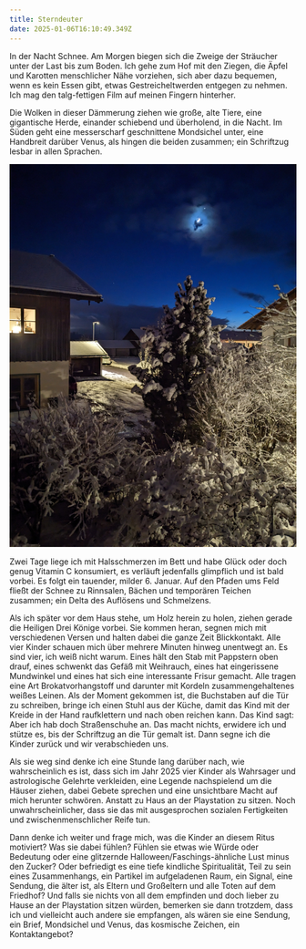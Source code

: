 ```yaml
---
title: Sterndeuter
date: 2025-01-06T16:10:49.349Z
---
```

In der Nacht Schnee. Am Morgen biegen sich die Zweige der Sträucher unter der Last bis zum Boden. Ich gehe zum Hof mit den Ziegen, die Äpfel und Karotten menschlicher Nähe vorziehen, sich aber dazu bequemen, wenn es kein Essen gibt, etwas Gestreicheltwerden entgegen zu nehmen. Ich mag den talg-fettigen Film auf meinen Fingern hinterher.

Die Wolken in dieser Dämmerung ziehen wie große, alte Tiere, eine gigantische Herde, einander schiebend und überholend, in die Nacht. Im Süden geht eine messerscharf geschnittene Mondsichel unter, eine Handbreit darüber Venus, als hingen die beiden zusammen; ein Schriftzug lesbar in allen Sprachen.

![](/uploads/sterndeuter.jpg)

Zwei Tage liege ich mit Halsschmerzen im Bett und habe Glück oder doch genug Vitamin C konsumiert, es verläuft jedenfalls glimpflich und ist bald vorbei. Es folgt ein tauender, milder 6. Januar. Auf den Pfaden ums Feld fließt der Schnee zu Rinnsalen, Bächen und temporären Teichen zusammen; ein Delta des Auflösens und Schmelzens.

Als ich später vor dem Haus stehe, um Holz herein zu holen, ziehen gerade die Heiligen Drei Könige vorbei. Sie kommen heran, segnen mich mit verschiedenen Versen und halten dabei die ganze Zeit Blickkontakt. Alle vier Kinder schauen mich über mehrere Minuten hinweg unentwegt an. Es sind vier, ich weiß nicht warum. Eines hält den Stab mit Pappstern oben drauf, eines schwenkt das Gefäß mit Weihrauch, eines hat eingerissene Mundwinkel und eines hat sich eine interessante Frisur gemacht. Alle tragen eine Art Brokatvorhangstoff und darunter mit Kordeln zusammengehaltenes weißes Leinen. Als der Moment gekommen ist, die Buchstaben auf die Tür zu schreiben, bringe ich einen Stuhl aus der Küche, damit das Kind mit der Kreide in der Hand raufklettern und nach oben reichen kann. Das Kind sagt: Aber ich hab doch Straßenschuhe an. Das macht nichts, erwidere ich und stütze es, bis der Schriftzug an die Tür gemalt ist. Dann segne ich die Kinder zurück und wir verabschieden uns.

Als sie weg sind denke ich eine Stunde lang darüber nach, wie wahrscheinlich es ist, dass sich im Jahr 2025 vier Kinder als Wahrsager und astrologische Gelehrte verkleiden, eine Legende nachspielend um die Häuser ziehen, dabei Gebete sprechen und eine unsichtbare Macht auf mich herunter schwören. Anstatt zu Haus an der Playstation zu sitzen. Noch unwahrscheinlicher, dass sie das mit ausgesprochen sozialen Fertigkeiten und zwischenmenschlicher Reife tun.

Dann denke ich weiter und frage mich, was die Kinder an diesem Ritus motiviert? Was sie dabei fühlen? Fühlen sie etwas wie Würde oder Bedeutung oder eine glitzernde Halloween/Faschings-ähnliche Lust minus den Zucker? Oder befriedigt es eine tiefe kindliche Spiritualität, Teil zu sein eines Zusammenhangs, ein Partikel im aufgeladenen Raum, ein Signal, eine Sendung, die älter ist, als Eltern und Großeltern und alle Toten auf dem Friedhof? Und falls sie nichts von all dem empfinden und doch lieber zu Hause an der Playstation sitzen würden, bemerken sie dann trotzdem, dass ich und vielleicht auch andere sie empfangen, als wären sie eine Sendung, ein Brief, Mondsichel und Venus, das kosmische Zeichen, ein Kontaktangebot?